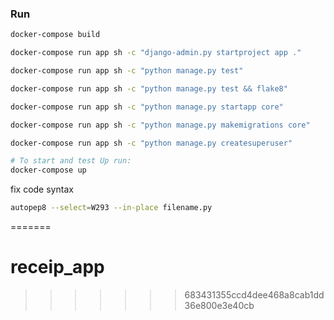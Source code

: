 ### Run

```bash
docker-compose build

docker-compose run app sh -c "django-admin.py startproject app ."

docker-compose run app sh -c "python manage.py test"

docker-compose run app sh -c "python manage.py test && flake8"

docker-compose run app sh -c "python manage.py startapp core"

docker-compose run app sh -c "python manage.py makemigrations core"

docker-compose run app sh -c "python manage.py createsuperuser"

# To start and test Up run:
docker-compose up

```

fix code syntax 

```bash
autopep8 --select=W293 --in-place filename.py
```

=======
# receip_app
>>>>>>> 683431355ccd4dee468a8cab1dd36e800e3e40cb
